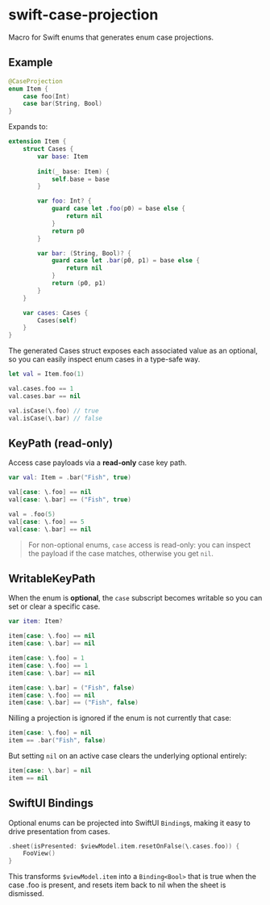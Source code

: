# swift-case-projection

Macro for Swift enums that generates enum case projections.

## Example

```swift
@CaseProjection
enum Item {
    case foo(Int)
    case bar(String, Bool)
}
```

Expands to:

```swift
extension Item {
    struct Cases {
        var base: Item
        
        init(_ base: Item) {
            self.base = base
        }

        var foo: Int? {
            guard case let .foo(p0) = base else {
                return nil
            }
            return p0
        }

        var bar: (String, Bool)? {
            guard case let .bar(p0, p1) = base else {
                return nil
            }
            return (p0, p1)
        }
    }

    var cases: Cases {
        Cases(self)
    }
}
```

The generated Cases struct exposes each associated value as an optional, so you can easily inspect enum cases in a type-safe way.

```swift
let val = Item.foo(1)

val.cases.foo == 1
val.cases.bar == nil

val.isCase(\.foo) // true
val.isCase(\.bar) // false
```

## KeyPath (read-only)

Access case payloads via a **read-only** case key path.

```swift
var val: Item = .bar("Fish", true)

val[case: \.foo] == nil
val[case: \.bar] == ("Fish", true)

val = .foo(5)
val[case: \.foo] == 5
val[case: \.bar] == nil
```

> For non-optional enums, `case` access is read-only: you can inspect the payload if the case matches, otherwise you get `nil`.

## WritableKeyPath

When the enum is **optional**, the `case` subscript becomes writable so you can set or clear a specific case.

```swift
var item: Item?

item[case: \.foo] == nil
item[case: \.bar] == nil

item[case: \.foo] = 1
item[case: \.foo] == 1
item[case: \.bar] == nil

item[case: \.bar] = ("Fish", false)
item[case: \.foo] == nil
item[case: \.bar] == ("Fish", false)
```

Nilling a projection is ignored if the enum is not currently that case:

```swift
item[case: \.foo] = nil
item == .bar("Fish", false)
```

But setting `nil` on an active case clears the underlying optional entirely:

```swift
item[case: \.bar] = nil
item == nil
```

## SwiftUI Bindings

Optional enums can be projected into SwiftUI `Binding`s, making it easy to drive presentation from cases.

```swift
.sheet(isPresented: $viewModel.item.resetOnFalse(\.cases.foo)) {
    FooView()
}
```

This transforms `$viewModel.item` into a `Binding<Bool>` that is true when the case .foo is present, and resets item back to nil when the sheet is dismissed.
